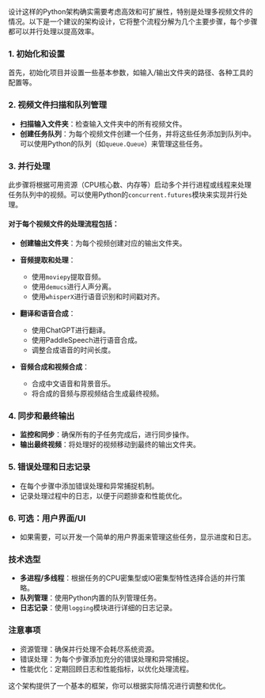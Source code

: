 设计这样的Python架构确实需要考虑高效和可扩展性，特别是处理多视频文件的情况。以下是一个建议的架构设计，它将整个流程分解为几个主要步骤，每个步骤都可以并行处理以提高效率。

### 1. 初始化和设置

首先，初始化项目并设置一些基本参数，如输入/输出文件夹的路径、各种工具的配置等。

### 2. 视频文件扫描和队列管理

- **扫描输入文件夹**：检查输入文件夹中的所有视频文件。
- **创建任务队列**：为每个视频文件创建一个任务，并将这些任务添加到队列中。可以使用Python的队列（如`queue.Queue`）来管理这些任务。

### 3. 并行处理

此步骤将根据可用资源（CPU核心数、内存等）启动多个并行进程或线程来处理任务队列中的视频。可以使用Python的`concurrent.futures`模块来实现并行处理。

#### 对于每个视频文件的处理流程包括：

- **创建输出文件夹**：为每个视频创建对应的输出文件夹。
- **音频提取和处理**：
  - 使用`moviepy`提取音频。
  - 使用`demucs`进行人声分离。
  - 使用`whisperX`进行语音识别和时间戳对齐。

- **翻译和语音合成**：
  - 使用ChatGPT进行翻译。
  - 使用PaddleSpeech进行语音合成。
  - 调整合成语音的时间长度。

- **音频合成和视频合成**：
  - 合成中文语音和背景音乐。
  - 将合成的音频与原视频结合生成最终视频。

### 4. 同步和最终输出

- **监控和同步**：确保所有的子任务完成后，进行同步操作。
- **输出最终视频**：将处理好的视频移动到最终的输出文件夹。

### 5. 错误处理和日志记录

- 在每个步骤中添加错误处理和异常捕捉机制。
- 记录处理过程中的日志，以便于问题排查和性能优化。

### 6. 可选：用户界面/UI

- 如果需要，可以开发一个简单的用户界面来管理这些任务，显示进度和日志。

### 技术选型

- **多进程/多线程**：根据任务的CPU密集型或IO密集型特性选择合适的并行策略。
- **队列管理**：使用Python内置的队列管理任务。
- **日志记录**：使用`logging`模块进行详细的日志记录。

### 注意事项

- 资源管理：确保并行处理不会耗尽系统资源。
- 错误处理：为每个步骤添加充分的错误处理和异常捕捉。
- 性能优化：定期回顾日志和性能指标，以优化处理流程。

这个架构提供了一个基本的框架，你可以根据实际情况进行调整和优化。